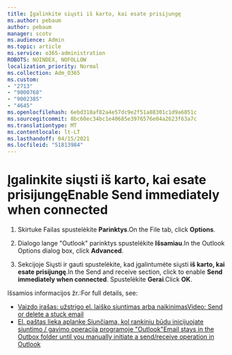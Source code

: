 ```yaml
---
title: Įgalinkite siųsti iš karto, kai esate prisijungę
ms.author: pebaum
author: pebaum
manager: scotv
ms.audience: Admin
ms.topic: article
ms.service: o365-administration
ROBOTS: NOINDEX, NOFOLLOW
localization_priority: Normal
ms.collection: Adm_O365
ms.custom:
- "2713"
- "9000768"
- "9002385"
- "4645"
ms.openlocfilehash: 6ebd318af82a4e57dc9e2f51a88301c1d9a6851c
ms.sourcegitcommit: 8bc60ec34bc1e40685e3976576e04a2623f63a7c
ms.translationtype: MT
ms.contentlocale: lt-LT
ms.lasthandoff: 04/15/2021
ms.locfileid: "51813984"
---
```

# <a name="enable-send-immediately-when-connected"></a><span data-ttu-id="cf352-102">Įgalinkite siųsti iš karto, kai esate prisijungę</span><span class="sxs-lookup"><span data-stu-id="cf352-102">Enable Send immediately when connected</span></span>
 
1. <span data-ttu-id="cf352-103">Skirtuke Failas spustelėkite **Parinktys**.</span><span class="sxs-lookup"><span data-stu-id="cf352-103">On the File tab, click **Options**.</span></span>

2. <span data-ttu-id="cf352-104">Dialogo lange "Outlook" parinktys spustelėkite **Išsamiau**.</span><span class="sxs-lookup"><span data-stu-id="cf352-104">In the Outlook Options dialog box, click **Advanced**.</span></span>

3. <span data-ttu-id="cf352-105">Sekcijoje Siųsti ir gauti spustelėkite, kad įgalintumėte siųsti **iš karto, kai esate prisijungę**.</span><span class="sxs-lookup"><span data-stu-id="cf352-105">In the Send and receive section, click to enable **Send immediately when connected**.</span></span> <span data-ttu-id="cf352-106">Spustelėkite **Gerai**.</span><span class="sxs-lookup"><span data-stu-id="cf352-106">Click **OK**.</span></span>

<span data-ttu-id="cf352-107">Išsamios informacijos žr.:</span><span class="sxs-lookup"><span data-stu-id="cf352-107">For full details, see:</span></span>
- [<span data-ttu-id="cf352-108">Vaizdo įrašas: užstrigo el. laiško siuntimas arba naikinimas</span><span class="sxs-lookup"><span data-stu-id="cf352-108">Video: Send or delete a stuck email</span></span>](https://support.office.com/article/Video-Send-or-delete-an-email-stuck-in-your-outbox-26d5d34a-4e5f-444a-a9e8-44db04a94dec) 
- [<span data-ttu-id="cf352-109">El. paštas lieka aplanke Siunčiama, kol rankiniu būdu inicijuojate siuntimo / gavimo operaciją programoje "Outlook"</span><span class="sxs-lookup"><span data-stu-id="cf352-109">Email stays in the Outbox folder until you manually initiate a send/receive operation in Outlook</span></span>](https://support.microsoft.com/help/2797572/email-stays-in-the-outbox-folder-until-you-manually-initiate-a-send-re)
